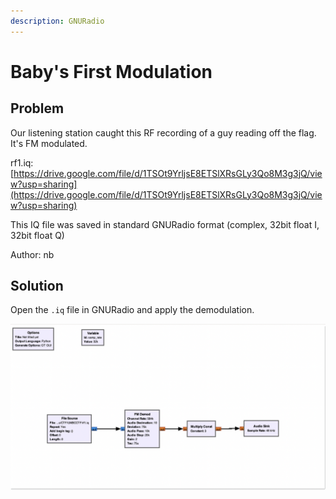 ```yaml
---
description: GNURadio
---
```


# Baby's First Modulation

## Problem

Our listening station caught this RF recording of a guy reading off the flag. It's FM modulated.

rf1.iq: [https://drive.google.com/file/d/1TSOt9YrljsE8ETSlXRsGLy3Qo8M3g3jQ/view?usp=sharing](https://drive.google.com/file/d/1TSOt9YrljsE8ETSlXRsGLy3Qo8M3g3jQ/view?usp=sharing)

This IQ file was saved in standard GNURadio format \(complex, 32bit float I, 32bit float Q\)

Author: nb

## Solution

Open the `.iq` file in GNURadio and apply the demodulation.

![](../../.gitbook/assets/b0c03badeafb4ff0a95941d66aae441d.png)

